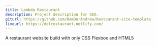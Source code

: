 ```yaml
---
title: Lambda Restaurant
description: Project description for SEO.
giturl: https://github.com/HamDerAndrew/Restaurant-site-template
liveurl: https://delrestaurant.netlify.com/
---
```


A restaurant website build with only CSS Flexbox and HTML5
